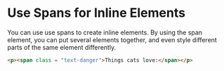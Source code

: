 # Use Spans for Inline Elements
You can use use spans to create inline elements. By using the span element, you can put several elements together, and even style different parts of the same element differently.

```html
<p><span class = "text-danger">Things cats love:</span></p>
```
